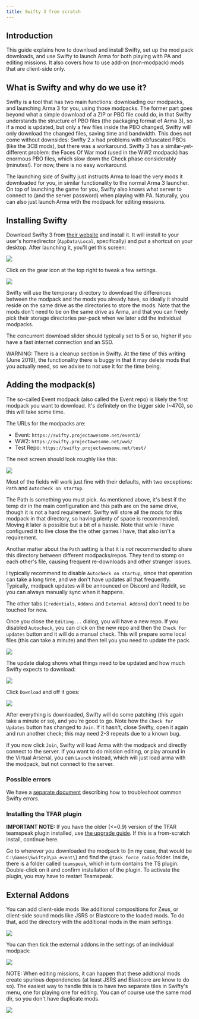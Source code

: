 ```yaml
---
title: Swifty 3 from scratch
---
```

## Introduction

This guide explains how to download and install Swifty, set up the mod pack
downloads, and use Swifty to launch Arma for both playing with PA and editing
missions. It also covers how to use add-on (non-modpack) mods that are
client-side only.

## What is Swifty and why do we use it?

Swifty is a tool that has two main functions: downloading our modpacks, and
launching Arma 3 for you, using those modpacks. The former part goes beyond
what a simple download of a ZIP or PBO file could do, in that Swifty
understands the structure of PBO files (the packaging format of Arma 3), so if
a mod is updated, but only a few files inside the PBO changed, Swifty will
only download the changed files, saving time and bandwidth. This does not come
without downsides: Swifty 2.x had problems with obfuscated PBOs (like the 3CB
mods), but there was a workaround. Swifty 3 has a similar-yet-different
problem: the Faces Of War mod (used in the WW2 modpack) has enormous PBO
files, which slow down the Check phase considerably (minutes!). For now, there
is no easy workaround.

The launching side of Swifty just instructs Arma to load the very mods it
downloaded for you, in similar functionality to the normal Arma 3 launcher. On
top of launching the game for you, Swifty also knows what server to connect to
(and the server password) when playing with PA. Naturally, you can also just
launch Arma with the modpack for editing missions.

## Installing Swifty

Download Swifty 3 from [their website](https://getswifty.net) and install it.
It will install to your user's homedirector (`AppData\Local`, specifically)
and put a shortcut on your desktop. After launching it, you'll get this
screen:

<img src="swifty3_empty.png">

Click on the gear icon at the top right to tweak a few settings. 

<img src="swifty3_settings.png">

Swifty will use the temporary directory to download the differences between
the modpack and the mods you already have, so ideally it should reside on the
same drive as the directories to store the mods. Note that the mods don't need
to be on the same drive as Arma, and that you can freely pick their storage
directories per-pack when we later add the individual modpacks.

The concurrent download slider should typically set to 5 or so, higher if you
have a fast internet connection and an SSD.

WARNING: There is a cleanup section in Swifty. At the time of this writing
(June 2019), the functionality there is buggy in that it may delete mods that
you actually need, so we advise to not use it for the time being.

## Adding the modpack(s)

The so-called Event modpack (also called the Event repo) is likely the first
modpack you want to download. It's definitely on the bigger side (~47G), so
this will take some time.

The URLs for the modpacks are:

- Event: `https://swifty.projectawesome.net/event3/`
- WW2: `https://swifty.projectawesome.net/ww6/`
- Test Repo: `https://swifty.projectawesome.net/test/`

The next screen should look roughly like this:

<img src="swifty3_import_2.png">

Most of the fields will work just fine with their defaults, with two
exceptions: `Path` and `Autocheck on startup`.

The Path is something you must pick. As mentioned above, it's best if the temp
dir in the main configuration and this path are on the same drive, though it
is not a hard requirement. Swifty will store all the mods for this modpack in
that directory, so having plenty of space is recommended. Moving it later is
possible but a bit of a hassle. Note that while I have configured it to live
close the the other games I have, that also isn't a requirement.

Another matter about the `Path` setting is that it is *not* recommended to
share this directory between different modpacks/repos. They tend to stomp on
each other's file, causing frequent re-downloads and other stranger issues.

I typically recommend to disable `Autocheck on startup`, since that operation
can take a long time, and we don't have updates all that frequently.
Typically, modpack updates will be announced on Discord and Reddit, so you can
always manually sync when it happens.

The other tabs (`Credentials`, `Addons` and `External Addons`) don't need to
be touched for now.

Once you close the `Editing...` dialog, you will have a new repo. If you
disabled `Autocheck`, you can click on the new repo and then the `Check for
updates` button and it will do a manual check. This will prepare some local
files (this can take a minute) and then tell you you need to update the pack.

<img src="swifty3_update_1.png">

The update dialog shows what things need to be updated and how much Swifty
expects to download:

<img src="swifty3_update_2.png">

Click `Download` and off it goes:

<img src="swifty3_dling.png">

After everything is downloaded, Swifty will do some patching (this again take
a minute or so), and you're good to go. Note how the `Check for Updates` button
has changed to `Join`.  If it hasn't, close Swifty, open it again and run
another check; this may need 2-3 repeats due to a known bug.

If you now click `Join`, Swifty will load Arma with the modpack and directly
connect to the server. If you want to do mission editing, or play around in the
Virtual Arsenal, you can `Launch` instead, which will just load arma with the
modpack, but not connect to the server.

### Possible errors

We have a [separate document](../swifty_trblsht/) describing how to
troubleshoot common Swifty errors.

### Installing the TFAR plugin

**IMPORTANT NOTE:** If you have the older (<=0.9) version of the TFAR teamspeak
plugin installed, use [the upgrade guide](../../mods/tfar_update/). If
this is a from-scratch install, continue here.

Go to wherever you downloaded the modpack to (in my case, that would be
`C:\Games\Swifty3\pa_event\`) and find the `@task_force_radio` folder. Inside,
there is a folder called `teamspeak`, which in turn contains the TS plugin.
Double-click on it and confirm installation of the plugin. To activate the
plugin, you may have to restart Teamspeak.

## External Addons

You can add client-side mods like additional compositions for Zeus, or
client-side sound mods like JSRS or Blastcore to the loaded mods. To do that,
add the directory with the additional mods in the main settings:

<img src="swifty3_addl_dirs.png">

You can then tick the external addons in the settings of an individual
modpack:

<img src="swifty3_ext_addons.png">

NOTE: When editing missions, it can happen that these addtional mods create
spurious dependencies (at least JSRS and Blastcore are know to do so). The
easiest way to handle this is to have two separate tiles in Swifty's menu, one
for playing one for editing. You can of course use the same mod dir, so you
don't have duplicate mods. 

<img src="swifty3_main_full.png">
